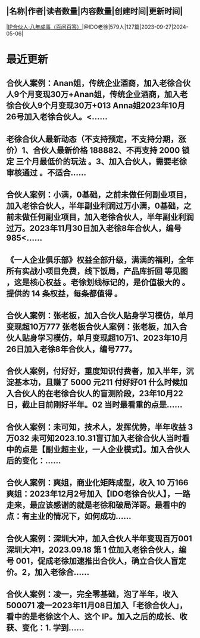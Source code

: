 |名称|作者|读者数量|内容数量|创建时间|更新时间|
---
|[IP合伙人·八年成事（百问百答）](https://xiaobot.net/p/IP10?refer=0b133df9-27dc-423b-8101-639049001c13)|@IDO老徐|579人|127篇|2023-09-27|2024-05-06|

# 最近更新
## 合伙人案例：Anan姐，传统企业酒商，加入老徐合伙人9个月变现30万+Anan姐，传统企业酒商，加入老徐合伙人9个月变现30万+013 Anna姐2023年10月26号加入老徐合伙人。<......
## 老徐合伙人最新动态（不支持预定，不支持分期，涨价）1、合伙人最新价格 188882、不再支持 2000 锁定 三个月最低价的玩法 。3、加入合伙人，需要老徐审核通过 。不适合......
## 合伙人案例：小满，0基础，之前未做任何副业项目，加入老徐合伙人，半年副业利润过万小满，0基础，之前未做任何副业项目，加入老徐合伙人，半年副业利润过万。2023年11月30日加入老徐8年合伙人，编号985<......
## 《一人企业俱乐部》权益全部升级，满满的福利，全年所有实战小项目免费，线下饭局，产品库折回 等见图 ，这是核心权益 。老徐划线标记的，是价值极大的 。提供的 14 条权益，每条都值得 。
## 合伙人案例：张老板，加入合伙人贴身学习模仿，单月变现超10万777 张老板合伙人案例：张老板，加入合伙人贴身学习模仿，单月变现超10万1、2023年10月26日加入老徐8年合伙人，编号777。
## 合伙人案例，付好好，重度知识付费者，加入半年，沉淀基本功，且赚了 5000 元211 付好好01 什么时候加入合伙人的在老徐合伙人的盲测阶段，23年10月22日，截止目前刚好半年。02 当时最看重的点是......
## 合伙人案例：未可知，技术人，发挥优势，半年收益 3 万032 未可知2023.10.31盲订加入老徐合伙人当时看中的点是【副业超主业，一人企业模式】。加入合伙人后的变化：......
## 合伙人案例：爽姐，商业化矩阵成型，收入 10 万166 爽姐：2023年12月2号加入【IDO老徐合伙人】，一路走来，最应该感谢的就是老徐和破局洋哥。最看中的点：有主业的情况下，如何成功......
## 合伙人案例：深圳大冲，加入合伙人半年变现百万001 深圳大冲1，2023.09.18 第 1 位加入老徐合伙人，编号 001，促成老徐加速推出合伙人，确立合伙人盲定价。2，加入老徐合......
## 合伙人案例：凌一，完全零基础，泡了半年，收入 500071 凌一2023年11月08日加入「老徐合伙人」，看中的是老徐这个人、这个 IP。加入之后的成长、收获、变化：1. 学到......

